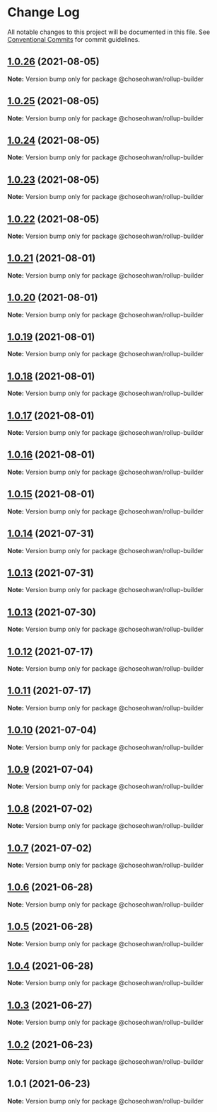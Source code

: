 # Change Log

All notable changes to this project will be documented in this file.
See [Conventional Commits](https://conventionalcommits.org) for commit guidelines.

## [1.0.26](https://github.com/ChoSeoHwan/library/compare/@choseohwan/rollup-builder@1.0.25...@choseohwan/rollup-builder@1.0.26) (2021-08-05)

**Note:** Version bump only for package @choseohwan/rollup-builder





## [1.0.25](https://github.com/ChoSeoHwan/library/compare/@choseohwan/rollup-builder@1.0.24...@choseohwan/rollup-builder@1.0.25) (2021-08-05)

**Note:** Version bump only for package @choseohwan/rollup-builder





## [1.0.24](https://github.com/ChoSeoHwan/library/compare/@choseohwan/rollup-builder@1.0.23...@choseohwan/rollup-builder@1.0.24) (2021-08-05)

**Note:** Version bump only for package @choseohwan/rollup-builder





## [1.0.23](https://github.com/ChoSeoHwan/library/compare/@choseohwan/rollup-builder@1.0.22...@choseohwan/rollup-builder@1.0.23) (2021-08-05)

**Note:** Version bump only for package @choseohwan/rollup-builder





## [1.0.22](https://github.com/ChoSeoHwan/library/compare/@choseohwan/rollup-builder@1.0.21...@choseohwan/rollup-builder@1.0.22) (2021-08-05)

**Note:** Version bump only for package @choseohwan/rollup-builder





## [1.0.21](https://github.com/ChoSeoHwan/library/compare/@choseohwan/rollup-builder@1.0.20...@choseohwan/rollup-builder@1.0.21) (2021-08-01)

**Note:** Version bump only for package @choseohwan/rollup-builder





## [1.0.20](https://github.com/ChoSeoHwan/library/compare/@choseohwan/rollup-builder@1.0.19...@choseohwan/rollup-builder@1.0.20) (2021-08-01)

**Note:** Version bump only for package @choseohwan/rollup-builder





## [1.0.19](https://github.com/ChoSeoHwan/library/compare/@choseohwan/rollup-builder@1.0.18...@choseohwan/rollup-builder@1.0.19) (2021-08-01)

**Note:** Version bump only for package @choseohwan/rollup-builder





## [1.0.18](https://github.com/ChoSeoHwan/library/compare/@choseohwan/rollup-builder@1.0.17...@choseohwan/rollup-builder@1.0.18) (2021-08-01)

**Note:** Version bump only for package @choseohwan/rollup-builder





## [1.0.17](https://github.com/ChoSeoHwan/library/compare/@choseohwan/rollup-builder@1.0.16...@choseohwan/rollup-builder@1.0.17) (2021-08-01)

**Note:** Version bump only for package @choseohwan/rollup-builder





## [1.0.16](https://github.com/ChoSeoHwan/library/compare/@choseohwan/rollup-builder@1.0.15...@choseohwan/rollup-builder@1.0.16) (2021-08-01)

**Note:** Version bump only for package @choseohwan/rollup-builder





## [1.0.15](https://github.com/ChoSeoHwan/library/compare/@choseohwan/rollup-builder@1.0.14...@choseohwan/rollup-builder@1.0.15) (2021-08-01)

**Note:** Version bump only for package @choseohwan/rollup-builder





## [1.0.14](https://github.com/ChoSeoHwan/library/compare/@choseohwan/rollup-builder@1.0.13...@choseohwan/rollup-builder@1.0.14) (2021-07-31)

**Note:** Version bump only for package @choseohwan/rollup-builder





## [1.0.13](https://github.com/ChoSeoHwan/library/compare/@choseohwan/rollup-builder@1.0.13...@choseohwan/rollup-builder@1.0.13) (2021-07-31)

**Note:** Version bump only for package @choseohwan/rollup-builder





## [1.0.13](https://github.com/ChoSeoHwan/library/compare/@choseohwan/rollup-builder@1.0.12...@choseohwan/rollup-builder@1.0.13) (2021-07-30)

**Note:** Version bump only for package @choseohwan/rollup-builder





## [1.0.12](https://github.com/ChoSeoHwan/library/compare/@choseohwan/rollup-builder@1.0.11...@choseohwan/rollup-builder@1.0.12) (2021-07-17)

**Note:** Version bump only for package @choseohwan/rollup-builder





## [1.0.11](https://github.com/ChoSeoHwan/library/compare/@choseohwan/rollup-builder@1.0.10...@choseohwan/rollup-builder@1.0.11) (2021-07-17)

**Note:** Version bump only for package @choseohwan/rollup-builder





## [1.0.10](https://github.com/ChoSeoHwan/library/compare/@choseohwan/rollup-builder@1.0.9...@choseohwan/rollup-builder@1.0.10) (2021-07-04)

**Note:** Version bump only for package @choseohwan/rollup-builder





## [1.0.9](https://github.com/ChoSeoHwan/library/compare/@choseohwan/rollup-builder@1.0.8...@choseohwan/rollup-builder@1.0.9) (2021-07-04)

**Note:** Version bump only for package @choseohwan/rollup-builder





## [1.0.8](https://github.com/ChoSeoHwan/library/compare/@choseohwan/rollup-builder@1.0.7...@choseohwan/rollup-builder@1.0.8) (2021-07-02)

**Note:** Version bump only for package @choseohwan/rollup-builder





## [1.0.7](https://github.com/ChoSeoHwan/library/compare/@choseohwan/rollup-builder@1.0.6...@choseohwan/rollup-builder@1.0.7) (2021-07-02)

**Note:** Version bump only for package @choseohwan/rollup-builder





## [1.0.6](https://github.com/ChoSeoHwan/library/compare/@choseohwan/rollup-builder@1.0.5...@choseohwan/rollup-builder@1.0.6) (2021-06-28)

**Note:** Version bump only for package @choseohwan/rollup-builder





## [1.0.5](https://github.com/ChoSeoHwan/library/compare/@choseohwan/rollup-builder@1.0.4...@choseohwan/rollup-builder@1.0.5) (2021-06-28)

**Note:** Version bump only for package @choseohwan/rollup-builder





## [1.0.4](https://github.com/ChoSeoHwan/library/compare/@choseohwan/rollup-builder@1.0.3...@choseohwan/rollup-builder@1.0.4) (2021-06-28)

**Note:** Version bump only for package @choseohwan/rollup-builder





## [1.0.3](https://github.com/ChoSeoHwan/library/compare/@choseohwan/rollup-builder@1.0.2...@choseohwan/rollup-builder@1.0.3) (2021-06-27)

**Note:** Version bump only for package @choseohwan/rollup-builder





## [1.0.2](https://github.com/ChoSeoHwan/library/compare/@choseohwan/rollup-builder@1.0.1...@choseohwan/rollup-builder@1.0.2) (2021-06-23)

**Note:** Version bump only for package @choseohwan/rollup-builder





## 1.0.1 (2021-06-23)

**Note:** Version bump only for package @choseohwan/rollup-builder
